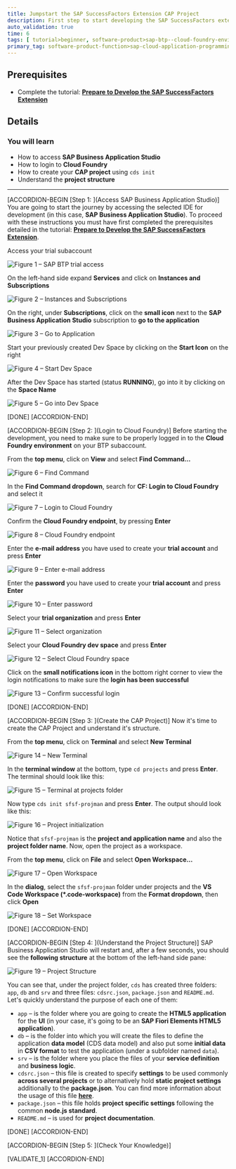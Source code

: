 ```yaml
---
title: Jumpstart the SAP SuccessFactors Extension CAP Project
description: First step to start developing the SAP SuccessFactors extension
auto_validation: true
time: 6
tags: [ tutorial>beginner, software-product>sap-btp--cloud-foundry-environment]
primary_tag: software-product-function>sap-cloud-application-programming-model
---
```


## Prerequisites
 - Complete the tutorial: [**Prepare to Develop the SAP SuccessFactors Extension**](cap-extend-sfsf-intro)

## Details
### You will learn
  - How to access **SAP Business Application Studio**
  - How to login to **Cloud Foundry**
  - How to create your **CAP project** using `cds init`
  - Understand the **project structure**

---

[ACCORDION-BEGIN [Step 1: ](Access SAP Business Application Studio)]
You are going to start the journey by accessing the selected IDE for development (in this case, **SAP Business Application Studio**). To proceed with these instructions you must have first completed the prerequisites detailed in the tutorial: [**Prepare to Develop the SAP SuccessFactors Extension**](cap-extend-sfsf-intro).

Access your trial subaccount

![Figure 1 – SAP BTP trial access](trial.png)

On the left-hand side expand **Services** and click on **Instances and Subscriptions**

![Figure 2 – Instances and Subscriptions](instances-subscriptions.png)

On the right, under **Subscriptions**, click on the **small icon** next to the **SAP Business Application Studio** subscription to **go to the application**

![Figure 3 – Go to Application](go-to-application.png)

 Start your previously created Dev Space by clicking on the **Start Icon** on the right

 ![Figure 4 – Start Dev Space](start-dev-space.png)

 After the Dev Space has started (status **RUNNING**), go into it by clicking on the **Space Name**

 ![Figure 5 – Go into Dev Space](go-into-dev-space.png)

[DONE]
[ACCORDION-END]

[ACCORDION-BEGIN [Step 2: ](Login to Cloud Foundry)]
Before starting the development, you need to make sure to be properly logged in to the **Cloud Foundry environment** on your BTP subaccount.

From the **top menu**, click on **View** and select **Find Command…**

![Figure 6 – Find Command](find-command.png)

In the **Find Command dropdown**, search for **CF: Login to Cloud Foundry** and select it

![Figure 7 – Login to Cloud Foundry](login-to-cf.png)

Confirm the **Cloud Foundry endpoint**, by pressing **Enter**

![Figure 8 – Cloud Foundry endpoint](cf-endpoint.png)

Enter the **e-mail address** you have used to create your **trial account** and press **Enter**

![Figure 9 – Enter e-mail address](e-mail.png)

Enter the **password** you have used to create your **trial account** and press **Enter**

![Figure 10 – Enter password](password.png)

Select your **trial organization** and press **Enter**

![Figure 11 – Select organization](select-org.png)

Select your **Cloud Foundry dev space** and press **Enter**

![Figure 12 – Select Cloud Foundry space](select-space.png)

Click on the **small notifications icon** in the bottom right corner to view the login notifications to make sure the **login has been successful**

![Figure 13 – Confirm successful login](confirm-login.png)

[DONE]
[ACCORDION-END]

[ACCORDION-BEGIN [Step 3: ](Create the CAP Project)]
Now it's time to create the CAP Project and understand it's structure.

From the **top menu**, click on **Terminal** and select **New Terminal**

![Figure 14 – New Terminal](new-terminal.png)

In the **terminal window** at the bottom, type `cd projects` and press **Enter**. The terminal should look like this:

![Figure 15 – Terminal at projects folder](projects-folder.png)

Now type `cds init sfsf-projman` and press **Enter**. The output should look like this:

![Figure 16 – Project initialization](project-init.png)

Notice that `sfsf-projman` is the **project and application name** and also the **project folder name**. Now, open the project as a workspace.

From the **top menu**, click on **File** and select **Open Workspace…**

![Figure 17 – Open Workspace](open-workspace.png)

In the **dialog**, select the `sfsf-projman` folder under projects and the **VS Code Workspace (*.code-workspace)** from the **Format dropdown**, then click **Open**

![Figure 18 – Set Workspace](set-workspace.png)

[DONE]
[ACCORDION-END]

[ACCORDION-BEGIN [Step 4: ](Understand the Project Structure)]
SAP Business Application Studio will restart and, after a few seconds, you should see the **following structure** at the bottom of the left-hand side pane:

![Figure 19 – Project Structure](project-structure.png)

You can see that, under the project folder, `cds` has created three folders: `app`, `db` and `srv` and three files: `cdsrc.json`, `package.json` and `README.md`. Let's quickly understand the purpose of each one of them:

- `app` – is the folder where you are going to create the **HTML5 application** for the **UI** (in your case, it's going to be an **SAP Fiori Elements HTML5 application**).
- `db` – is the folder into which you will create the files to define the application **data model** (CDS data model) and also put some **initial data** in **CSV format** to test the application (under a subfolder named `data`).
- `srv` – is the folder where you place the files of your **service definition** and **business logic**.
- `cdsrc.json` – this file is created to specify **settings** to be used commonly **across several projects** or to alternatively hold **static project settings** additionally to the **package.json**. You can find more information about the usage of this file [**here**](https://cap.cloud.sap/docs/node.js/cds-env).
- `package.json` – this file holds **project specific settings** following the common **node.js standard**.
- `README.md` – is used for **project documentation**.

[DONE]
[ACCORDION-END]

[ACCORDION-BEGIN [Step 5: ](Check Your Knowledge)]

[VALIDATE_1]
[ACCORDION-END]
